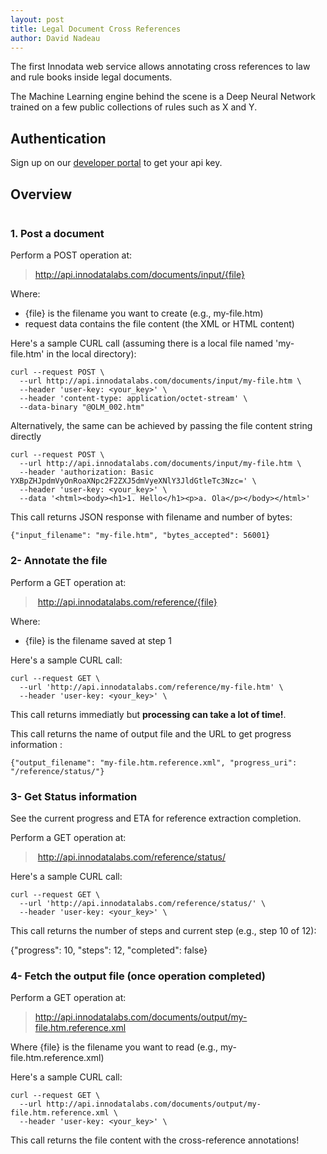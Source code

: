 ```yaml
---
layout: post
title: Legal Document Cross References
author: David Nadeau
---
```


The first Innodata web service allows annotating cross references to law and rule books inside legal documents. 

The Machine Learning engine behind the scene is a Deep Neural Network trained on a few public collections of rules such as X and Y. 


## Authentication

Sign up on our [developer portal](https://developer.innodatalabs.com/) to get your api key.


## Overview

<image>

### 1. Post a document

Perform a POST operation at:
> http://api.innodatalabs.com/documents/input/{file}

Where:
* {file} is the filename you want to create (e.g., my-file.htm)
* request data contains the file content (the XML or HTML content)

Here's a sample CURL call (assuming there is a local file named 'my-file.htm' in the local directory):

    curl --request POST \
      --url http://api.innodatalabs.com/documents/input/my-file.htm \
      --header 'user-key: <your_key>' \
      --header 'content-type: application/octet-stream' \
      --data-binary "@OLM_002.htm"

Alternatively, the same can be achieved by passing the file content string directly

    curl --request POST \
      --url http://api.innodatalabs.com/documents/input/my-file.htm \
      --header 'authorization: Basic YXBpZHJpdmVyOnRoaXNpc2F2ZXJ5dmVyeXNlY3JldGtleTc3Nzc=' \
      --header 'user-key: <your_key>' \
      --data '<html><body><h1>1. Hello</h1><p>a. Ola</p></body></html>'

This call returns JSON response with filename and number of bytes:

	{"input_filename": "my-file.htm", "bytes_accepted": 56001}
  
  
### 2- Annotate the file

Perform a GET operation at:
> http://api.innodatalabs.com/reference/{file}

Where:
* {file} is the filename saved at step 1

Here's a sample CURL call:

    curl --request GET \
      --url 'http://api.innodatalabs.com/reference/my-file.htm' \
      --header 'user-key: <your_key>' \

This call returns immediatly but **processing can take a lot of time!**. 

This call returns the name of output file and the URL to get progress information :

	{"output_filename": "my-file.htm.reference.xml", "progress_uri": "/reference/status/"}
  
### 3- Get Status information

See the current progress and ETA for reference extraction completion.

Perform a GET operation at:
> http://api.innodatalabs.com/reference/status/

Here's a sample CURL call:

    curl --request GET \
      --url 'http://api.innodatalabs.com/reference/status/' \
      --header 'user-key: <your_key>' \

This call returns the number of steps and current step (e.g., step 10 of 12):

  {"progress": 10, "steps": 12, "completed": false}

### 4- Fetch the output file (once operation completed)

Perform a GET operation at:
> http://api.innodatalabs.com/documents/output/my-file.htm.reference.xml

Where {file} is the filename you want to read (e.g., my-file.htm.reference.xml)

Here's a sample CURL call:

    curl --request GET \
      --url http://api.innodatalabs.com/documents/output/my-file.htm.reference.xml \
      --header 'user-key: <your_key>' \

This call returns the file content with the cross-reference annotations!

